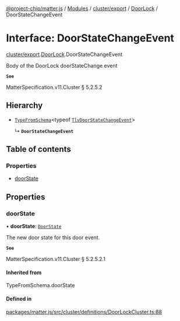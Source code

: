 [@project-chip/matter.js](../README.md) / [Modules](../modules.md) / [cluster/export](../modules/cluster_export.md) / [DoorLock](../modules/cluster_export.DoorLock.md) / DoorStateChangeEvent

# Interface: DoorStateChangeEvent

[cluster/export](../modules/cluster_export.md).[DoorLock](../modules/cluster_export.DoorLock.md).DoorStateChangeEvent

Body of the DoorLock doorStateChange event

**`See`**

MatterSpecification.v11.Cluster § 5.2.5.2

## Hierarchy

- [`TypeFromSchema`](../modules/tlv_export.md#typefromschema)\<typeof [`TlvDoorStateChangeEvent`](../modules/cluster_export.DoorLock.md#tlvdoorstatechangeevent)\>

  ↳ **`DoorStateChangeEvent`**

## Table of contents

### Properties

- [doorState](cluster_export.DoorLock.DoorStateChangeEvent.md#doorstate)

## Properties

### doorState

• **doorState**: [`DoorState`](../enums/cluster_export.DoorLock.DoorState.md)

The new door state for this door event.

**`See`**

MatterSpecification.v11.Cluster § 5.2.5.2.1

#### Inherited from

TypeFromSchema.doorState

#### Defined in

[packages/matter.js/src/cluster/definitions/DoorLockCluster.ts:88](https://github.com/project-chip/matter.js/blob/904d0c9b952b91f28a21803759c5e5c66ee4d272/packages/matter.js/src/cluster/definitions/DoorLockCluster.ts#L88)
